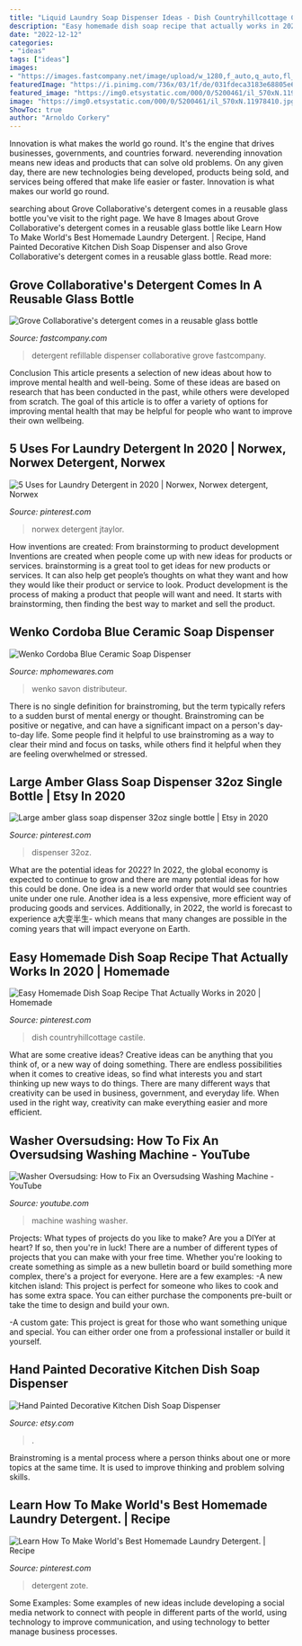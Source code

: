 ```yaml
---
title: "Liquid Laundry Soap Dispenser Ideas - Dish Countryhillcottage Castile"
description: "Easy homemade dish soap recipe that actually works in 2020"
date: "2022-12-12"
categories:
- "ideas"
tags: ["ideas"]
images:
- "https://images.fastcompany.net/image/upload/w_1280,f_auto,q_auto,fl_lossy/wp-cms/uploads/2019/01/p-1-90296002-this-new-laundry-detergent-comes-with-a-reusable-glass-bottle.jpg"
featuredImage: "https://i.pinimg.com/736x/03/1f/de/031fdeca3183e68805e62cce7799d4b4.jpg"
featured_image: "https://img0.etsystatic.com/000/0/5200461/il_570xN.11978410.jpg"
image: "https://img0.etsystatic.com/000/0/5200461/il_570xN.11978410.jpg"
ShowToc: true
author: "Arnoldo Corkery"
---
```



Innovation is what makes the world go round. It's the engine that drives businesses, governments, and countries forward. neverending innovation means new ideas and products that can solve old problems. On any given day, there are new technologies being developed, products being sold, and services being offered that make life easier or faster. Innovation is what makes our world go round.

	

		
searching about Grove Collaborative&#039;s detergent comes in a reusable glass bottle you've visit to the right page. We have 8 Images about Grove Collaborative&#039;s detergent comes in a reusable glass bottle like Learn How To Make World&#039;s Best Homemade Laundry Detergent. | Recipe, Hand Painted Decorative Kitchen Dish Soap Dispenser and also Grove Collaborative&#039;s detergent comes in a reusable glass bottle. Read more:
		
    
## Grove Collaborative&#039;s Detergent Comes In A Reusable Glass Bottle

<img loading=lazy src="https://images.fastcompany.net/image/upload/w_1280,f_auto,q_auto,fl_lossy/wp-cms/uploads/2019/01/p-1-90296002-this-new-laundry-detergent-comes-with-a-reusable-glass-bottle.jpg" onerror="this.onerror=null;this.src='https://tse2.mm.bing.net/th?id=OIP.LYUEscoBDHy86xvOOpRFZgHaEK&amp;pid=15.1';" alt="Grove Collaborative&#039;s detergent comes in a reusable glass bottle">

_Source: fastcompany.com_

>detergent refillable dispenser collaborative grove fastcompany. 

	

Conclusion
This article presents a selection of new ideas about how to improve mental health and well-being. Some of these ideas are based on research that has been conducted in the past, while others were developed from scratch. The goal of this article is to offer a variety of options for improving mental health that may be helpful for people who want to improve their own wellbeing.

    
## 5 Uses For Laundry Detergent In 2020 | Norwex, Norwex Detergent, Norwex

<img loading=lazy src="https://i.pinimg.com/736x/03/1f/de/031fdeca3183e68805e62cce7799d4b4.jpg" onerror="this.onerror=null;this.src='https://tse2.mm.bing.net/th?id=OIP.VRBfZcxnWj4fm6Aak76zKAHaL7&amp;pid=15.1';" alt="5 Uses for Laundry Detergent in 2020 | Norwex, Norwex detergent, Norwex">

_Source: pinterest.com_

>norwex detergent jtaylor. 

	

How inventions are created: From brainstorming to product development
Inventions are created when people come up with new ideas for products or services. brainstorming is a great tool to get ideas for new products or services. It can also help get people’s thoughts on what they want and how they would like their product or service to look. Product development is the process of making a product that people will want and need. It starts with brainstorming, then finding the best way to market and sell the product.

    
## Wenko Cordoba Blue Ceramic Soap Dispenser

<img loading=lazy src="https://47.cdn.ekm.net/ekmps/shops/50f9fa/images/wenko-cordoba-blue-ceramic-soap-dispenser-[2]-3679-p.jpg?w=693&amp;h=1006&amp;v=1" onerror="this.onerror=null;this.src='https://tse4.mm.bing.net/th?id=OIP.gM1y2-pOU0SJ0a3QNBAeiQHaKw&amp;pid=15.1';" alt="Wenko Cordoba Blue Ceramic Soap Dispenser">

_Source: mphomewares.com_

>wenko savon distributeur. 

	

There is no single definition for brainstroming, but the term typically refers to a sudden burst of mental energy or thought. Brainstroming can be positive or negative, and can have a significant impact on a person's day-to-day life. Some people find it helpful to use brainstroming as a way to clear their mind and focus on tasks, while others find it helpful when they are feeling overwhelmed or stressed.

    
## Large Amber Glass Soap Dispenser 32oz Single Bottle | Etsy In 2020

<img loading=lazy src="https://i.pinimg.com/originals/e4/66/95/e46695727887dedbea0d2deee71a2c5c.jpg" onerror="this.onerror=null;this.src='https://tse2.mm.bing.net/th?id=OIP.jpyAPy21U-3o2hNPk0jpwgHaJ4&amp;pid=15.1';" alt="Large amber glass soap dispenser 32oz single bottle | Etsy in 2020">

_Source: pinterest.com_

>dispenser 32oz. 

	

What are the potential ideas for 2022?
In 2022, the global economy is expected to continue to grow and there are many potential ideas for how this could be done. One idea is a new world order that would see countries unite under one rule. Another idea is a less expensive, more efficient way of producing goods and services. Additionally, in 2022, the world is forecast to experience a大变半生- which means that many changes are possible in the coming years that will impact everyone on Earth.

    
## Easy Homemade Dish Soap Recipe That Actually Works In 2020 | Homemade

<img loading=lazy src="https://i.pinimg.com/736x/d5/e5/0c/d5e50c5007c99e9ca4296bf1632d941e.jpg" onerror="this.onerror=null;this.src='https://tse2.mm.bing.net/th?id=OIP._JUPD5tRGVdFTzgT8m10ogHaLH&amp;pid=15.1';" alt="Easy Homemade Dish Soap Recipe That Actually Works in 2020 | Homemade">

_Source: pinterest.com_

>dish countryhillcottage castile. 

	

What are some creative ideas?
Creative ideas can be anything that you think of, or a new way of doing something. There are endless possibilities when it comes to creative ideas, so find what interests you and start thinking up new ways to do things. There are many different ways that creativity can be used in business, government, and everyday life. When used in the right way, creativity can make everything easier and more efficient.

    
## Washer Oversudsing: How To Fix An Oversudsing Washing Machine - YouTube

<img loading=lazy src="https://i.ytimg.com/vi/2x9LdD1hc0Y/hqdefault.jpg" onerror="this.onerror=null;this.src='https://tse1.mm.bing.net/th?id=OIP.Gb4wrWgS-9hBv4HsML0ntwHaFj&amp;pid=15.1';" alt="Washer Oversudsing: How to Fix an Oversudsing Washing Machine - YouTube">

_Source: youtube.com_

>machine washing washer. 

	

Projects: What types of projects do you like to make?
Are you a DIYer at heart? If so, then you're in luck! There are a number of different types of projects that you can make with your free time. Whether you're looking to create something as simple as a new bulletin board or build something more complex, there's a project for everyone. Here are a few examples: 
-A new kitchen island: This project is perfect for someone who likes to cook and has some extra space. You can either purchase the components pre-built or take the time to design and build your own. 

-A custom gate: This project is great for those who want something unique and special. You can either order one from a professional installer or build it yourself.

    
## Hand Painted Decorative Kitchen Dish Soap Dispenser

<img loading=lazy src="https://img0.etsystatic.com/000/0/5200461/il_570xN.11978410.jpg" onerror="this.onerror=null;this.src='https://tse4.mm.bing.net/th?id=OIP.UZd0X97rvOIvpEAJibcMWAHaJ4&amp;pid=15.1';" alt="Hand Painted Decorative Kitchen Dish Soap Dispenser">

_Source: etsy.com_

>. 

	

Brainstroming is a mental process where a person thinks about one or more topics at the same time. It is used to improve thinking and problem solving skills.

    
## Learn How To Make World&#039;s Best Homemade Laundry Detergent. | Recipe

<img loading=lazy src="https://i.pinimg.com/originals/d0/22/a1/d022a1b0688c127795ba32a4483d6f90.jpg" onerror="this.onerror=null;this.src='https://tse3.mm.bing.net/th?id=OIP.x4RQrusyngXkHOhIVMYRIgHaJ4&amp;pid=15.1';" alt="Learn How To Make World&#039;s Best Homemade Laundry Detergent. | Recipe">

_Source: pinterest.com_

>detergent zote. 

	

Some Examples:
Some examples of new ideas include developing a social media network to connect with people in different parts of the world, using technology to improve communication, and using technology to better manage business processes.

